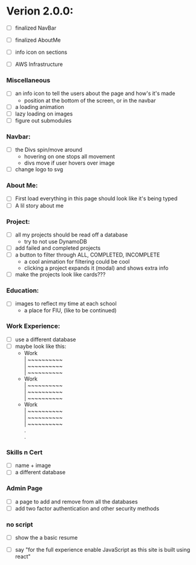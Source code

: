 # Verion 2.0.0:
- [ ] finalized NavBar
- [ ] finalized AboutMe
- [ ] info icon on sections
- [ ] AWS Infrastructure



### Miscellaneous
- [ ] an info icon to tell the users about the page and how's it's made
   - position at the bottom of the screen, or in the navbar
- [ ] a loading animation
- [ ] lazy loading on images
- [ ] figure out submodules

### Navbar: 
- [ ] the Divs spin/move around
   - hovering on one stops all movement
   - divs move if user hovers over image
- [ ] change logo to svg

### About Me:
- [ ] First load everything in this page should look like it's being typed
- [ ] A lil story about me

### Project:
- [ ] all my projects should be read off a database
   - try to not use DynamoDB
- [ ] add failed and completed projects
- [ ] a button to filter through ALL, COMPLETED, INCOMPLETE
   - a cool animation for filtering could be cool
   - clicking a project expands it (modal) and shows extra info
- [ ] make the projects look like cards???

### Education:
- [ ] images to reflect my time at each school
   - a place for FIU, (like to be continued)

### Work Experience:
- [ ] use a different database
- [ ] maybe look like this:
   - Work <br>
| ~~~~~~~~~~<br> 
| ~~~~~~~~~~<br>
| ~~~~~~~~~~<br>
   - Work <br>
| ~~~~~~~~~~<br> 
| ~~~~~~~~~~<br>
| ~~~~~~~~~~<br>
   - Work <br>
| ~~~~~~~~~~<br> 
| ~~~~~~~~~~<br>
| ~~~~~~~~~~<br>
.<br>
.<br>

### Skills n Cert
- [ ] name + image
- [ ] a different database

### Admin Page
- [ ] a page to add and remove from all the databases
- [ ] add two factor authentication and other security methods

### no script
- [ ] show the a basic resume
- [ ] say "for the full experience enable JavaScript as this site is built using react"







